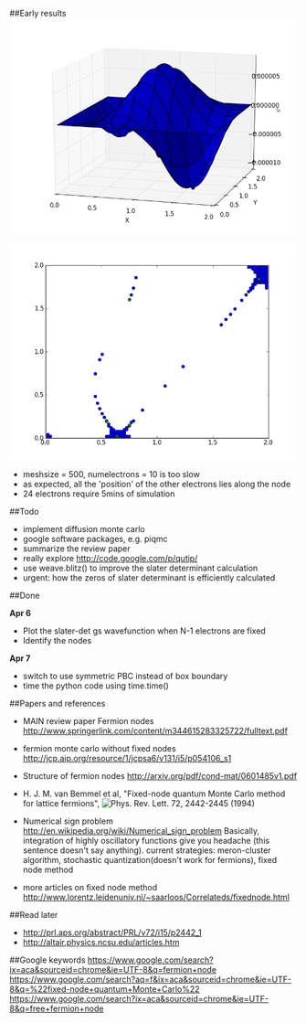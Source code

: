 ##Early results
![contour](https://github.com/rht/fermionnode/raw/master/plots/5electrons-100meshsize-2length.png)

![nodes](https://github.com/rht/fermionnode/raw/master/plots/nodes-5electrons-100meshsize-2length.png)

* meshsize = 500, numelectrons = 10 is too slow
* as expected, all the 'position' of the other electrons lies along the node
* 24 electrons require 5mins of simulation

##Todo
* implement diffusion monte carlo
* google software packages, e.g. piqmc
* summarize the review paper
* really explore http://code.google.com/p/qutip/
* use weave.blitz() to improve the slater determinant calculation
* urgent: how the zeros of slater determinant is efficiently calculated

##Done

**Apr 6**

*  Plot the slater-det gs wavefunction when N-1 electrons are fixed
* Identify the nodes

**Apr 7**

* switch to use symmetric PBC instead of box boundary
* time the python code using time.time()


##Papers and references
* MAIN review paper Fermion nodes http://www.springerlink.com/content/m344615283325722/fulltext.pdf
* fermion monte carlo without fixed nodes http://jcp.aip.org/resource/1/jcpsa6/v131/i5/p054106_s1
* Structure of fermion nodes http://arxiv.org/pdf/cond-mat/0601485v1.pdf
* H. J. M. van Bemmel et al, "Fixed-node quantum Monte Carlo method for lattice fermions", ![Phys. Rev. Lett. 72, 2442-2445 (1994)](http://prl.aps.org/abstract/PRL/v72/i15/p2442_1)

* Numerical sign problem http://en.wikipedia.org/wiki/Numerical_sign_problem
  Basically, integration of highly oscillatory functions give you headache (this sentence doesn't say anything).
  current strategies: meron-cluster algorithm, stochastic quantization(doesn't work for fermions), fixed node method
* more articles on fixed node method http://www.lorentz.leidenuniv.nl/~saarloos/Correlateds/fixednode.html


##Read later
* http://prl.aps.org/abstract/PRL/v72/i15/p2442_1
* http://altair.physics.ncsu.edu/articles.htm

##Google keywords 
https://www.google.com/search?ix=aca&sourceid=chrome&ie=UTF-8&q=fermion+node
https://www.google.com/search?aq=f&ix=aca&sourceid=chrome&ie=UTF-8&q=%22fixed-node+quantum+Monte+Carlo%22
https://www.google.com/search?ix=aca&sourceid=chrome&ie=UTF-8&q=free+fermion+node
